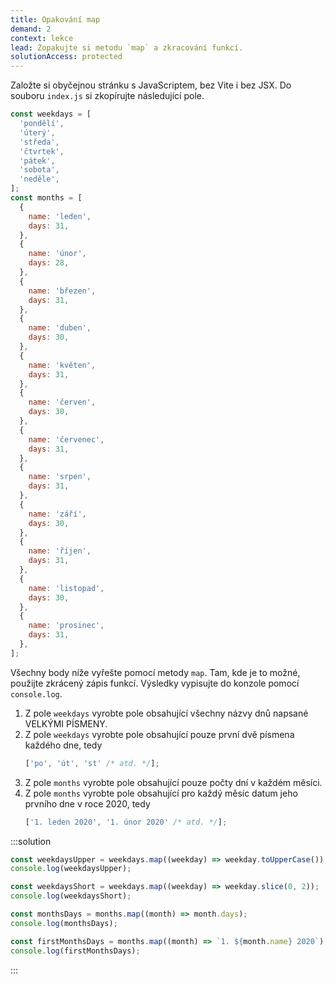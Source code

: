 ```yaml
---
title: Opakování map
demand: 2
context: lekce
lead: Zopakujte si metodu `map` a zkracování funkcí.
solutionAccess: protected
---
```


Založte si obyčejnou stránku s JavaScriptem, bez Vite i bez JSX. Do souboru `index.js` si zkopírujte následující pole.

```js
const weekdays = [
  'pondělí',
  'úterý',
  'středa',
  'čtvrtek',
  'pátek',
  'sobota',
  'neděle',
];
const months = [
  {
    name: 'leden',
    days: 31,
  },
  {
    name: 'únor',
    days: 28,
  },
  {
    name: 'březen',
    days: 31,
  },
  {
    name: 'duben',
    days: 30,
  },
  {
    name: 'květen',
    days: 31,
  },
  {
    name: 'červen',
    days: 30,
  },
  {
    name: 'červenec',
    days: 31,
  },
  {
    name: 'srpen',
    days: 31,
  },
  {
    name: 'září',
    days: 30,
  },
  {
    name: 'říjen',
    days: 31,
  },
  {
    name: 'listopad',
    days: 30,
  },
  {
    name: 'prosinec',
    days: 31,
  },
];
```

Všechny body níže vyřešte pomocí metody `map`. Tam, kde je to možné, použijte zkrácený zápis funkcí. Výsledky vypisujte do konzole pomocí `console.log`.

1. Z pole `weekdays` vyrobte pole obsahující všechny názvy dnů napsané VELKÝMI PÍSMENY.
1. Z pole `weekdays` vyrobte pole obsahující pouze první dvě písmena každého dne, tedy
   ```js
   ['po', 'út', 'st' /* atd. */];
   ```
1. Z pole `months` vyrobte pole obsahující pouze počty dní v každém měsíci.
1. Z pole `months` vyrobte pole obsahující pro každý měsíc datum jeho prvního dne v roce 2020, tedy
   ```js
   ['1. leden 2020', '1. únor 2020' /* atd. */];
   ```

:::solution

```js
const weekdaysUpper = weekdays.map((weekday) => weekday.toUpperCase());
console.log(weekdaysUpper);

const weekdaysShort = weekdays.map((weekday) => weekday.slice(0, 2));
console.log(weekdaysShort);

const monthsDays = months.map((month) => month.days);
console.log(monthsDays);

const firstMonthsDays = months.map((month) => `1. ${month.name} 2020`);
console.log(firstMonthsDays);
```

:::

